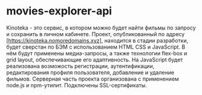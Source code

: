 # movies-explorer-api
Kinoteka - это сервис, в котором можно будет найти фильмы по запросу и сохранить в личном кабинете.
Проект, опубликованный по адресу [https://kinoteka.nomoredomains.xyz], находится в стадии разработки, будет сверстан по БЭМ с использованием HTML CSS и JavaScript. В нём будут применены медиа-запросы, а также технологии flex-box и grid layout, обеспечивающие его адаптивность.
На JavaScript будет реализована возможость регистрации, аутентификации, редактирования профиля пользователя, добавление и удаление фильмов.
Серверная часть проекта организована с применением node.js и npm-утилит. Подключены SSL-сертификаты.
